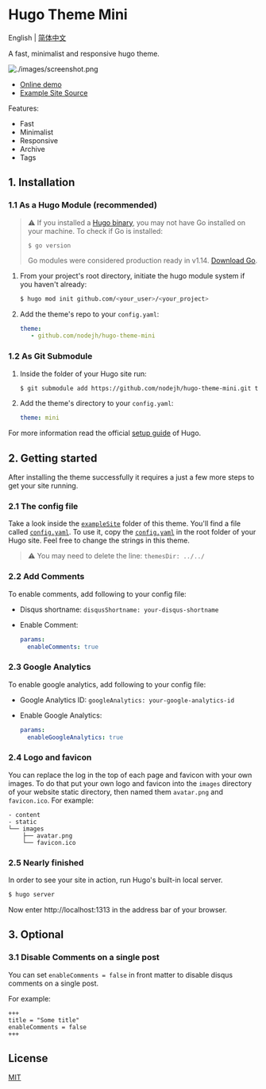 # Hugo Theme Mini

English | [简体中文](https://github.com/nodejh/hugo-theme-mini/tree/master/README-zh_CN.md)

A fast, minimalist and responsive hugo theme.

![./images/screenshot.png](https://raw.githubusercontent.com/nodejh/hugo-theme-mini/master/images/screenshot.png)

- [Online demo](https://nodejh.github.io/hugo-theme-mini)
- [Example Site Source](https://github.com/nodejh/hugo-theme-mini/tree/master/exampleSite)

Features:

- Fast
- Minimalist
- Responsive
- Archive
- Tags


## 1. Installation


### 1.1 As a Hugo Module (recommended)

> ⚠️ If you installed a [Hugo binary](https://gohugo.io/getting-started/installing/#binary-cross-platform), you may not have Go installed on your machine. To check if Go is installed:
> ```
> $ go version
> ```
>  Go modules were considered production ready in v1.14. [Download Go](https://golang.org/dl/). 

1. From your project's root directory, initiate the hugo module system if you haven't already:

    ```bash
    $ hugo mod init github.com/<your_user>/<your_project>
    ```

2. Add the theme's repo to your `config.yaml`:

    ```yaml
    theme: 
       - github.com/nodejh/hugo-theme-mini
    ```

### 1.2 As Git Submodule

1. Inside the folder of your Hugo site run:

    ```bash
    $ git submodule add https://github.com/nodejh/hugo-theme-mini.git themes/mini
    ```

2. Add the theme's directory to your `config.yaml`:

    ```yaml
   theme: mini
    ```

For more information read the official [setup guide](//gohugo.io/overview/installing/) of Hugo.


## 2. Getting started

After installing the theme successfully it requires a just a few more steps to get your site running.


### 2.1 The config file

Take a look inside the [`exampleSite`](https://github.com/nodejh/hugo-theme-mini/tree/master/exampleSite) folder of this theme. You'll find a file called [`config.yaml`](https://github.com/nodejh/hugo-theme-mini/blob/master/exampleSite/config.yaml). To use it, copy the [`config.yaml`](https://github.com/nodejh/hugo-theme-mini/blob/master/exampleSite/config.yaml) in the root folder of your Hugo site. Feel free to change the strings in this theme.

> ⚠️ You may need to delete the line: `themesDir: ../../` 

### 2.2 Add Comments

To enable comments, add following to your config file:

- Disqus shortname: `disqusShortname: your-disqus-shortname`
- Enable Comment:

    ```yaml
    params:
      enableComments: true
    ```

### 2.3 Google Analytics

To enable google analytics, add following to your config file:

- Google Analytics ID: `googleAnalytics: your-google-analytics-id`
- Enable Google Analytics:

    ```yaml
    params:
      enableGoogleAnalytics: true
    ```

### 2.4 Logo and favicon

You can replace the log in the top of each page and favicon with your own images. To do that put your own logo and favicon into the `images` directory of your website static directory, then named them `avatar.png` and `favicon.ico`. For example:

```
- content
- static
└── images
    ├── avatar.png
    └── favicon.ico
```

### 2.5 Nearly finished

In order to see your site in action, run Hugo's built-in local server.

```bash
$ hugo server
```

Now enter http://localhost:1313 in the address bar of your browser.

## 3. Optional

### 3.1 Disable Comments on a single post

You can set `enableComments = false` in front matter to disable disqus comments on a single post.

For example:

```
+++
title = "Some title"
enableComments = false
+++
```

## License

[MIT](https://github.com/nodejh/hugo-theme-mini/blob/master/LICENSE.md)